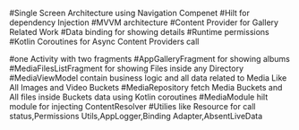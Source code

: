 
#Single Screen Architecture using Navigation Compenet
#Hilt for dependency Injection
#MVVM architecture 
#Content Provider for Gallery Related Work
#Data binding for showing details
#Runtime permissions
#Kotlin Coroutines for Async Content Providers call


#one Activity with two fragments 
#AppGalleryFragment for showing albums
#MediaFilesListFragment for showing Files inside any Directory
#MediaViewModel contain business logic and all data related to Media Like All Images and Video Buckets
#MediaRepository fetch Media Buckets and All files inside Buckets data using Kotlin coroutines
#MediaModule hilt module for injecting ContentResolver
#Utilies like Resource for call status,Permissions Utils,AppLogger,Binding Adapter,AbsentLiveData